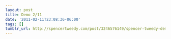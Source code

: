 ```yaml
---
layout: post
title: Demo 2/11
date: '2011-02-11T23:08:36-06:00'
tags: []
tumblr_url: http://spencertweedy.com/post/3246576149/spencer-tweedy-demo-211
---
```

